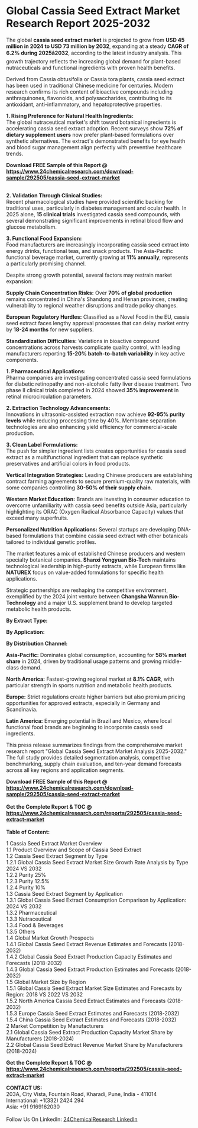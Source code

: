 <h1>Global Cassia Seed Extract Market Research Report 2025-2032</h1><p>The global <strong>cassia seed extract market</strong> is projected to grow from <strong>USD 45 million in 2024 to USD 73 million by 2032</strong>, expanding at a steady <strong>CAGR of 6.2% during 2025â2032</strong>, according to the latest industry analysis. This growth trajectory reflects the increasing global demand for plant-based nutraceuticals and functional ingredients with proven health benefits.</p><p>Derived from Cassia obtusifolia or Cassia tora plants, cassia seed extract has been used in traditional Chinese medicine for centuries. Modern research confirms its rich content of bioactive compounds including anthraquinones, flavonoids, and polysaccharides, contributing to its antioxidant, anti-inflammatory, and hepatoprotective properties.</p><p><strong>1. Rising Preference for Natural Health Ingredients:</strong><br>
The global nutraceutical market's shift toward botanical ingredients is accelerating cassia seed extract adoption. Recent surveys show <strong>72% of dietary supplement users</strong> now prefer plant-based formulations over synthetic alternatives. The extract's demonstrated benefits for eye health and blood sugar management align perfectly with preventive healthcare trends.</p><div><b>Download FREE Sample of this Report @ 
            <a href="https://www.24chemicalresearch.com/download-sample/292505/cassia-seed-extract-market">
            https://www.24chemicalresearch.com/download-sample/292505/cassia-seed-extract-market</a></b></div><br><p><strong>2. Validation Through Clinical Studies:</strong><br>
Recent pharmacological studies have provided scientific backing for traditional uses, particularly in diabetes management and ocular health. In 2025 alone, <strong>15 clinical trials</strong> investigated cassia seed compounds, with several demonstrating significant improvements in retinal blood flow and glucose metabolism.</p><p><strong>3. Functional Food Expansion:</strong><br>
Food manufacturers are increasingly incorporating cassia seed extract into energy drinks, functional teas, and snack products. The Asia-Pacific functional beverage market, currently growing at <strong>11% annually</strong>, represents a particularly promising channel.</p><p>Despite strong growth potential, several factors may restrain market expansion:</p><p><strong>Supply Chain Concentration Risks:</strong> Over <strong>70% of global production</strong> remains concentrated in China's Shandong and Henan provinces, creating vulnerability to regional weather disruptions and trade policy changes.</p><p><strong>European Regulatory Hurdles:</strong> Classified as a Novel Food in the EU, cassia seed extract faces lengthy approval processes that can delay market entry by <strong>18-24 months</strong> for new suppliers.</p><p><strong>Standardization Difficulties:</strong> Variations in bioactive compound concentrations across harvests complicate quality control, with leading manufacturers reporting <strong>15-20% batch-to-batch variability</strong> in key active components.</p><p><strong>1. Pharmaceutical Applications:</strong><br>
Pharma companies are investigating concentrated cassia seed formulations for diabetic retinopathy and non-alcoholic fatty liver disease treatment. Two phase II clinical trials completed in 2024 showed <strong>35% improvement</strong> in retinal microcirculation parameters.</p><p><strong>2. Extraction Technology Advancements:</strong><br>
Innovations in ultrasonic-assisted extraction now achieve <strong>92-95% purity levels</strong> while reducing processing time by 40%. Membrane separation technologies are also enhancing yield efficiency for commercial-scale production.</p><p><strong>3. Clean Label Formulations:</strong><br>
The push for simpler ingredient lists creates opportunities for cassia seed extract as a multifunctional ingredient that can replace synthetic preservatives and artificial colors in food products.</p><p><strong>Vertical Integration Strategies:</strong> Leading Chinese producers are establishing contract farming agreements to secure premium-quality raw materials, with some companies controlling <strong>30-50% of their supply chain</strong>.</p><p><strong>Western Market Education:</strong> Brands are investing in consumer education to overcome unfamiliarity with cassia seed benefits outside Asia, particularly highlighting its ORAC (Oxygen Radical Absorbance Capacity) values that exceed many superfruits.</p><p><strong>Personalized Nutrition Applications:</strong> Several startups are developing DNA-based formulations that combine cassia seed extract with other botanicals tailored to individual genetic profiles.</p><p>The market features a mix of established Chinese producers and western specialty botanical companies. <strong>Shanxi Yongyuan Bio-Tech</strong> maintains technological leadership in high-purity extracts, while European firms like <strong>NATUREX</strong> focus on value-added formulations for specific health applications.</p><p>Strategic partnerships are reshaping the competitive environment, exemplified by the 2024 joint venture between <strong>Changsha Wanrun Bio-Technology</strong> and a major U.S. supplement brand to develop targeted metabolic health products.</p><p><strong>By Extract Type:</strong></p><p><strong>By Application:</strong></p><p><strong>By Distribution Channel:</strong></p><p><strong>Asia-Pacific:</strong> Dominates global consumption, accounting for <strong>58% market share</strong> in 2024, driven by traditional usage patterns and growing middle-class demand.</p><p><strong>North America:</strong> Fastest-growing regional market at <strong>8.1% CAGR</strong>, with particular strength in sports nutrition and metabolic health products.</p><p><strong>Europe:</strong> Strict regulations create higher barriers but also premium pricing opportunities for approved extracts, especially in Germany and Scandinavia.</p><p><strong>Latin America:</strong> Emerging potential in Brazil and Mexico, where local functional food brands are beginning to incorporate cassia seed ingredients.</p><p>This press release summarizes findings from the comprehensive market research report "Global Cassia Seed Extract Market Analysis 2025-2032." The full study provides detailed segmentation analysis, competitive benchmarking, supply chain evaluation, and ten-year demand forecasts across all key regions and application segments.</p><div><b>Download FREE Sample of this Report @ 
            <a href="https://www.24chemicalresearch.com/download-sample/292505/cassia-seed-extract-market">
            https://www.24chemicalresearch.com/download-sample/292505/cassia-seed-extract-market</a></b></div><br><div><b>Get the Complete Report & TOC @ 
            <a href="https://www.24chemicalresearch.com/reports/292505/cassia-seed-extract-market">
            https://www.24chemicalresearch.com/reports/292505/cassia-seed-extract-market</a></b></div><br>
            <b>Table of Content:</b><p>1 Cassia Seed Extract Market Overview<br />
    1.1 Product Overview and Scope of Cassia Seed Extract<br />
    1.2 Cassia Seed Extract Segment by Type<br />
        1.2.1 Global Cassia Seed Extract Market Size Growth Rate Analysis by Type 2024 VS 2032<br />
        1.2.2 Purity 25%<br />
        1.2.3 Purity 12.5%<br />
        1.2.4 Purity 10%<br />
    1.3 Cassia Seed Extract Segment by Application<br />
        1.3.1 Global Cassia Seed Extract Consumption Comparison by Application: 2024 VS 2032<br />
        1.3.2 Pharmaceutical<br />
        1.3.3 Nutraceutical<br />
        1.3.4 Food & Beverages<br />
        1.3.5 Others<br />
    1.4 Global Market Growth Prospects<br />
        1.4.1 Global Cassia Seed Extract Revenue Estimates and Forecasts (2018-2032)<br />
        1.4.2 Global Cassia Seed Extract Production Capacity Estimates and Forecasts (2018-2032)<br />
        1.4.3 Global Cassia Seed Extract Production Estimates and Forecasts (2018-2032)<br />
    1.5 Global Market Size by Region<br />
        1.5.1 Global Cassia Seed Extract Market Size Estimates and Forecasts by Region: 2018 VS 2022 VS 2032<br />
        1.5.2 North America Cassia Seed Extract Estimates and Forecasts (2018-2032)<br />
        1.5.3 Europe Cassia Seed Extract Estimates and Forecasts (2018-2032)<br />
        1.5.4 China Cassia Seed Extract Estimates and Forecasts (2018-2032)<br />
2 Market Competition by Manufacturers<br />
    2.1 Global Cassia Seed Extract Production Capacity Market Share by Manufacturers (2018-2024)<br />
    2.2 Global Cassia Seed Extract Revenue Market Share by Manufacturers (2018-2024)</p><div><b>Get the Complete Report & TOC @ 
            <a href="https://www.24chemicalresearch.com/reports/292505/cassia-seed-extract-market">
            https://www.24chemicalresearch.com/reports/292505/cassia-seed-extract-market</a></b></div><br><b>CONTACT US:</b><br>
            203A, City Vista, Fountain Road, Kharadi, Pune, India - 411014<br>
            International: +1(332) 2424 294<br>
            Asia: +91 9169162030 <br><br>
            Follow Us On LinkedIn: <a href="https://www.linkedin.com/company/24chemicalresearch/">24ChemicalResearch LinkedIn</a>